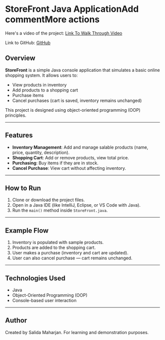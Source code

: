 # StoreFront Java ApplicationAdd commentMore actions

Here's a video of the project:
[Link To Walk Through Video](https://youtu.be/1c9Wu0FDwFA)

Link to GitHub: [GitHub](https://github.com/salidamaharjan/CST-239-Milestone1-StockFront-JAVA-II/tree/master/src)

## Overview

**StoreFront** is a simple Java console application that simulates a basic online shopping system. It allows users to:

- View products in inventory
- Add products to a shopping cart
- Purchase items
- Cancel purchases (cart is saved, inventory remains unchanged)

This project is designed using object-oriented programming (OOP) principles.

---

## Features

- **Inventory Management**: Add and manage salable products (name, price, quantity, description).
- **Shopping Cart**: Add or remove products, view total price.
- **Purchasing**: Buy items if they are in stock.
- **Cancel Purchase**: View cart without affecting inventory.


---

## How to Run

1. Clone or download the project files.
2. Open in a Java IDE (like IntelliJ, Eclipse, or VS Code with Java).
3. Run the `main()` method inside `StoreFront.java`.

---

## Example Flow

1. Inventory is populated with sample products.
2. Products are added to the shopping cart.
3. User makes a purchase (inventory and cart are updated).
4. User can also cancel purchase — cart remains unchanged.

---

## Technologies Used

- Java
- Object-Oriented Programming (OOP)
- Console-based user interaction

---


## Author

Created by Salida Maharjan.
For learning and demonstration purposes.
